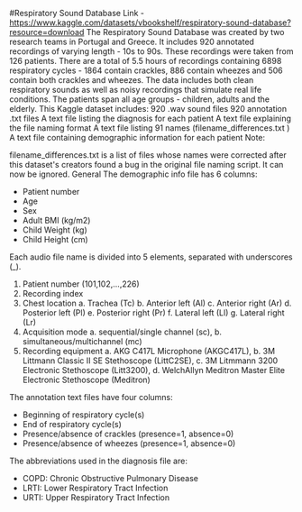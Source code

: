 #Respiratory Sound Database 
Link - https://www.kaggle.com/datasets/vbookshelf/respiratory-sound-database?resource=download
The Respiratory Sound Database was created by two research teams in Portugal and Greece. It includes 920 annotated recordings of varying length - 10s to 90s. These recordings were taken from 126 patients. There are a total of 5.5 hours of recordings containing 6898 respiratory cycles - 1864 contain crackles, 886 contain wheezes and 506 contain both crackles and wheezes. The data includes both clean respiratory sounds as well as noisy recordings that simulate real life conditions. The patients span all age groups - children, adults and the elderly.
This Kaggle dataset includes:
920 .wav sound files
920 annotation .txt files
A text file listing the diagnosis for each patient
A text file explaining the file naming format
A text file listing 91 names (filename_differences.txt )
A text file containing demographic information for each patient
Note:
 
filename_differences.txt is a list of files whose names were corrected after this dataset's creators found a bug in the original file naming script. It can now be ignored.
General
The demographic info file has 6 columns:
  - Patient number
  - Age
  - Sex
  - Adult BMI (kg/m2)
  - Child Weight (kg)
  - Child Height (cm)


Each audio file name is divided into 5 elements, separated with underscores (_).

1. Patient number (101,102,...,226)
2. Recording index
3. Chest location 
      a. Trachea (Tc)
      b. Anterior left (Al)
      c. Anterior right (Ar)
      d. Posterior left (Pl)
      e. Posterior right (Pr)
      f. Lateral left (Ll)
      g. Lateral right (Lr)
4. Acquisition mode 
     a. sequential/single channel (sc), 
     b. simultaneous/multichannel (mc)
5. Recording equipment 
     a. AKG C417L Microphone (AKGC417L), 
     b. 3M Littmann Classic II SE Stethoscope (LittC2SE), 
     c. 3M Litmmann 3200 Electronic Stethoscope (Litt3200), 
     d.  WelchAllyn Meditron Master Elite Electronic Stethoscope (Meditron)

The annotation text files have four columns:
- Beginning of respiratory cycle(s)
- End of respiratory cycle(s)
- Presence/absence of crackles (presence=1, absence=0)
- Presence/absence of wheezes (presence=1, absence=0)

The abbreviations used in the diagnosis file are:
- COPD: Chronic Obstructive Pulmonary Disease
- LRTI: Lower Respiratory Tract Infection
- URTI: Upper Respiratory Tract Infection
